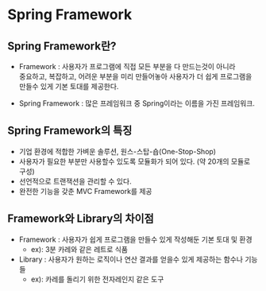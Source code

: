 Spring Framework
================

Spring Framework란?
-------------------
* Framework : 사용자가 프로그램에 직접 모든 부분을 다 만드는것이 아니라     
중요하고, 복잡하고, 어려운 부분을 미리 만들어놓아 사용자가 더 쉽게 프로그램을 만들수 있게    기본 토대를 제공한다.    

* Spring Framework : 많은 프레임워크 중 Spring이라는 이름을 가진 프레임워크.

Spring Framework의 특징
-----------------------
* 기업 환경에 적합한 가벼운 솔루션, 원스-스탑-숍(One-Stop-Shop)    
* 사용자가 필요한 부분만 사용할수 있도록 모듈화가 되어 있다. (약 20개의 모듈로 구성)    
* 선언적으로 트랜잭션을 관리할 수 있다.      
* 완전한 기능을 갖춘 MVC Framework를 제공      


Framework와 Library의 차이점
-----------------------
* Framework : 사용자가 쉽게 프로그램을 만들수 있게 작성해둔 기본 토대 및 환경     
	* ex): 3분 카레와 같은 레트로 식품     
* Library : 사용자가 원하는 로직이나 연산 결과를 얻을수 있게 제공하는 함수나 기능들    
	* ex): 카레를 돌리기 위한 전자레인지 같은 도구     

